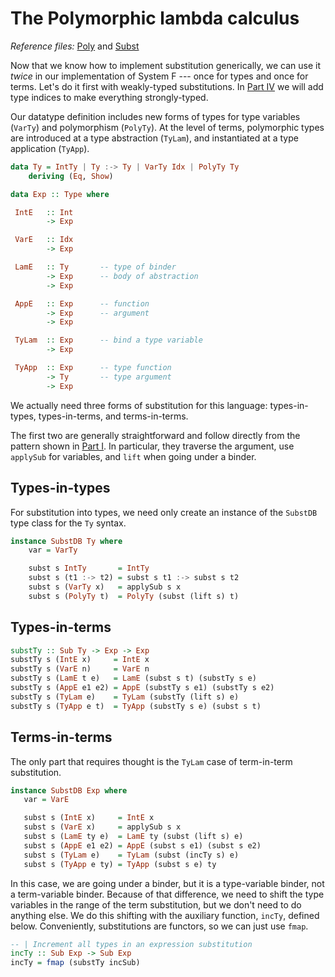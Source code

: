 # The Polymorphic lambda calculus

*Reference files:* [Poly](src/Poly.hs) and [Subst](src/Subst.hs)

Now that we know how to implement substitution generically, we can use it *twice* in our implementation of System F --- once for types and once for terms. Let's do it first with weakly-typed substitutions. In [Part IV](debruijn4.md) we will add type indices to make everything strongly-typed.

Our datatype definition includes new forms of types for
type variables (`VarTy`) and polymorphism (`PolyTy`). At the level of terms, polymorphic types are introduced at a type abstraction (`TyLam`), and instantiated at a type application (`TyApp`).

```haskell
data Ty = IntTy | Ty :-> Ty | VarTy Idx | PolyTy Ty
    deriving (Eq, Show)

data Exp :: Type where

 IntE   :: Int
        -> Exp

 VarE   :: Idx
        -> Exp

 LamE   :: Ty       -- type of binder
        -> Exp      -- body of abstraction
        -> Exp

 AppE   :: Exp      -- function
        -> Exp      -- argument
        -> Exp

 TyLam  :: Exp      -- bind a type variable
        -> Exp

 TyApp  :: Exp      -- type function
        -> Ty       -- type argument
        -> Exp
```

We actually need three forms of substitution for this language: types-in-types, types-in-terms, and terms-in-terms.

The first two are generally straightforward and follow directly from the pattern shown in [Part I](debruijn1.mdf). In particular, they traverse the argument, use `applySub` for variables, and `lift` when going under a binder.

## Types-in-types

For substitution into types, we need only create an instance of the `SubstDB` type class for the `Ty` syntax.

```haskell
instance SubstDB Ty where
    var = VarTy

    subst s IntTy       = IntTy
    subst s (t1 :-> t2) = subst s t1 :-> subst s t2
    subst s (VarTy x)   = applySub s x
    subst s (PolyTy t)  = PolyTy (subst (lift s) t)
```

## Types-in-terms

```haskell
substTy :: Sub Ty -> Exp -> Exp
substTy s (IntE x)     = IntE x
substTy s (VarE n)     = VarE n
substTy s (LamE t e)   = LamE (subst s t) (substTy s e)
substTy s (AppE e1 e2) = AppE (substTy s e1) (substTy s e2)
substTy s (TyLam e)    = TyLam (substTy (lift s) e)
substTy s (TyApp e t)  = TyApp (substTy s e) (subst s t)
```

## Terms-in-terms

The only part that requires thought is the `TyLam` case of term-in-term substitution.

```haskell
instance SubstDB Exp where
   var = VarE

   subst s (IntE x)     = IntE x
   subst s (VarE x)     = applySub s x
   subst s (LamE ty e)  = LamE ty (subst (lift s) e)
   subst s (AppE e1 e2) = AppE (subst s e1) (subst s e2)
   subst s (TyLam e)    = TyLam (subst (incTy s) e)  
   subst s (TyApp e ty) = TyApp (subst s e) ty
 ```  

In this case, we are going under a binder, but it is a type-variable binder, not a term-variable binder. Because of that difference, we need to shift the type variables in the range of the term substitution, but we don't need to do anything else. We do this shifting with the auxiliary function, `incTy`, defined below. Conveniently, substitutions are functors, so we can just use `fmap`.

```haskell
-- | Increment all types in an expression substitution
incTy :: Sub Exp -> Sub Exp
incTy = fmap (substTy incSub)
```
